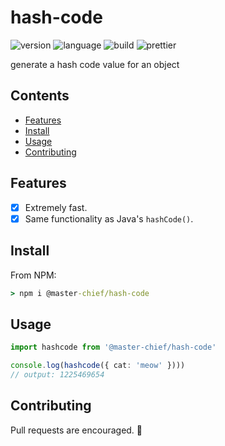 # hash-code

![version](https://img.shields.io/github/package-json/v/117/hash-code?color=196DFF&style=flat-square)
![language](https://img.shields.io/github/languages/code-size/117/hash-code?color=F1A42E&style=flat-square)
![build](https://img.shields.io/github/workflow/status/117/hash-code/test?style=flat-square)
![prettier](https://img.shields.io/static/v1?label=code%20style&message=prettier&color=ff51bc&style=flat-square)

generate a hash code value for an object

## Contents

- [Features](#features)
- [Install](#install)
- [Usage](#usage)
- [Contributing](#contributing)

## Features

- [x] Extremely fast.
- [x] Same functionality as Java's `hashCode()`.

## Install

From NPM:

```cmd
> npm i @master-chief/hash-code
```

## Usage

```typescript
import hashcode from '@master-chief/hash-code'

console.log(hashcode({ cat: 'meow' })))
// output: 1225469654
```

## Contributing

Pull requests are encouraged. 🥳

